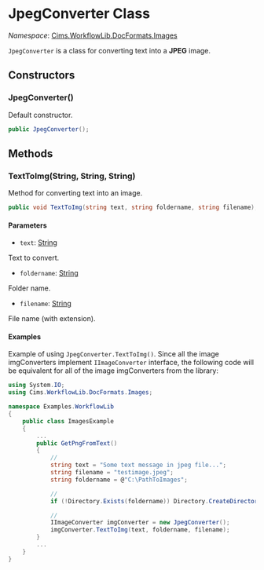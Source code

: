 # JpegConverter Class

*Namespace*: [Cims.WorkflowLib.DocFormats.Images](Cims.WorkflowLib.DocFormats.Images.md)

`JpegConverter` is a class for converting text into a **JPEG** image. 

## Constructors 

### JpegConverter()

Default constructor.

```C#
public JpegConverter();
```

## Methods

### TextToImg(String, String, String)

Method for converting text into an image.

```C#
public void TextToImg(string text, string foldername, string filename);
```

#### Parameters 

- `text`: [String](https://learn.microsoft.com/en-us/dotnet/api/system.string)

Text to convert.

- `foldername`: [String](https://learn.microsoft.com/en-us/dotnet/api/system.string)

Folder name.

- `filename`: [String](https://learn.microsoft.com/en-us/dotnet/api/system.string)

File name (with extension).

#### Examples

Example of using `JpegConverter.TextToImg()`. 
Since all the image imgConverters implement `IImageConverter` interface, the following code will be equivalent for all of the image imgConverters from the library:

```C#
using System.IO;
using Cims.WorkflowLib.DocFormats.Images;

namespace Examples.WorkflowLib
{
    public class ImagesExample 
    {
        ...
        public GetPngFromText()
        {
            // 
            string text = "Some text message in jpeg file...";
            string filename = "testimage.jpeg";
            string foldername = @"C:\PathToImages";

            // 
            if (!Directory.Exists(foldername)) Directory.CreateDirectory(foldername);

            // 
            IImageConverter imgConverter = new JpegConverter();
            imgConverter.TextToImg(text, foldername, filename);
        }
        ...
    }
}
```
